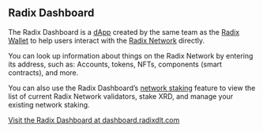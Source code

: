 ## Radix Dashboard

The Radix Dashboard is a [dApp](?glossaryAnchor=dappas) created by the same team as the [Radix Wallet](?glossaryAnchor=radixwallet) to help users interact with the [Radix Network](?glossaryAnchor=radixnetwork) directly.

You can look up information about things on the Radix Network by entering its address, such as: Accounts, tokens, NFTs, components (smart contracts), and more.

You can also use the Radix Dashboard’s [network staking](?glossaryAnchor=networkstaking) feature to view the list of current Radix Network validators, stake XRD, and manage your existing network staking.

[Visit the Radix Dashboard at dashboard.radixdlt.com](https://dashboard.radixdlt.com)
